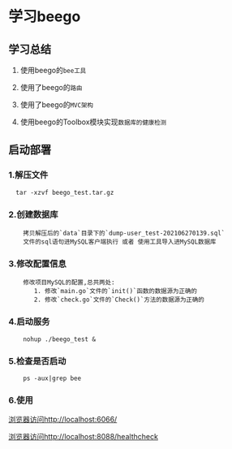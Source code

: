 # 学习beego

## 学习总结
1. 使用beego的`bee工具`

2. 使用了beego的`路由`

3. 使用了beego的`MVC架构`

4. 使用beego的Toolbox模块实现`数据库的健康检测`

## 启动部署

### 1.解压文件
```shell script
  tar -xzvf beego_test.tar.gz
```

### 2.创建数据库
```    
    拷贝解压后的`data`目录下的`dump-user_test-202106270139.sql`
    文件的sql语句进MySQL客户端执行 或者 使用工具导入进MySQL数据库
```

### 3.修改配置信息
```
    修改项目MySQL的配置,总共两处:
       1. 修改`main.go`文件的`init()`函数的数据源为正确的
       2. 修改`check.go`文件的`Check()`方法的数据源为正确的
```

### 4.启动服务
``` shell script
    nohup ./beego_test &
```

### 5.检查是否启动
```shell script
    ps -aux|grep bee
```

### 6.使用
[浏览器访问http://localhost:6066/](
http://localhost:6066/
)

[浏览器访问http://localhost:8088/healthcheck](
http://localhost:8088/healthcheck
)
